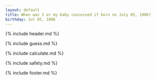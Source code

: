 ```yaml
---
layout: default
title: When was I or my baby conceived if born on July 05, 1906?
birthday: Jul 05, 1906
---
```


{% include header.md %}

{% include guess.md %}

{% include calculate.md %}

{% include safety.md %}

{% include footer.md %}



